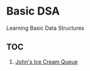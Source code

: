 # Basic DSA

Learning Basic Data Structures

## TOC

1. [John's Ice Cream Queue](./problem-set-1/README.md)
